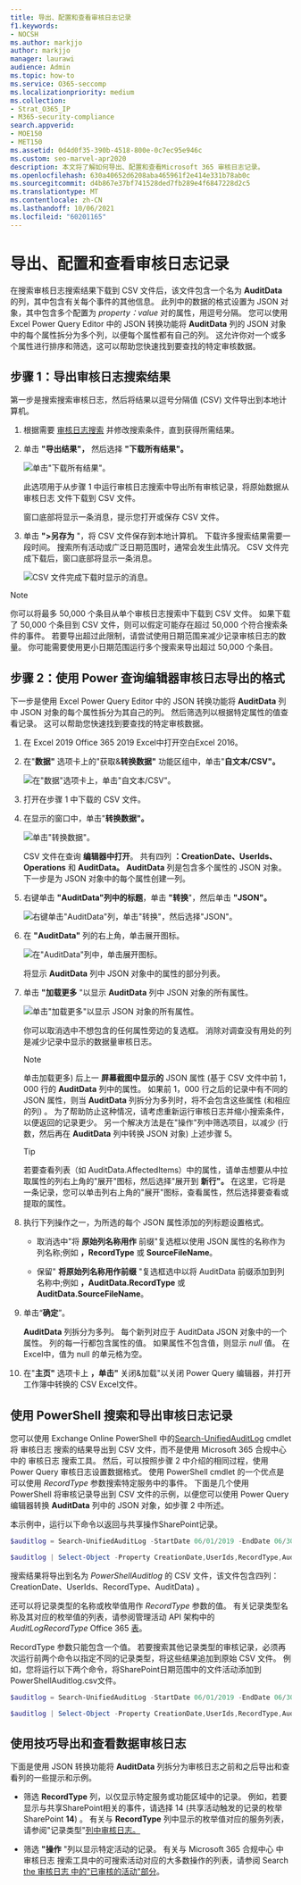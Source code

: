 ```yaml
---
title: 导出、配置和查看审核日志记录
f1.keywords:
- NOCSH
ms.author: markjjo
author: markjjo
manager: laurawi
audience: Admin
ms.topic: how-to
ms.service: O365-seccomp
ms.localizationpriority: medium
ms.collection:
- Strat_O365_IP
- M365-security-compliance
search.appverid:
- MOE150
- MET150
ms.assetid: 0d4d0f35-390b-4518-800e-0c7ec95e946c
ms.custom: seo-marvel-apr2020
description: 本文将了解如何导出、配置和查看Microsoft 365 审核日志记录。
ms.openlocfilehash: 630a40652d6208aba465961f2e414e331b78ab0c
ms.sourcegitcommit: d4b867e37bf741528ded7fb289e4f6847228d2c5
ms.translationtype: MT
ms.contentlocale: zh-CN
ms.lasthandoff: 10/06/2021
ms.locfileid: "60201165"
---
```

# <a name="export-configure-and-view-audit-log-records"></a>导出、配置和查看审核日志记录

在搜索审核日志搜索结果下载到 CSV 文件后，该文件包含一个名为 **AuditData** 的列，其中包含有关每个事件的其他信息。 此列中的数据的格式设置为 JSON 对象，其中包含多个配置为 *property：value* 对的属性，用逗号分隔。 您可以使用 Excel Power Query Editor 中的 JSON 转换功能将 **AuditData** 列的 JSON 对象中的每个属性拆分为多个列，以便每个属性都有自己的列。 这允许你对一个或多个属性进行排序和筛选，这可以帮助您快速找到要查找的特定审核数据。

## <a name="step-1-export-audit-log-search-results"></a>步骤 1：导出审核日志搜索结果

第一步是搜索搜索审核日志，然后将结果以逗号分隔值 (CSV) 文件导出到本地计算机。
  
1. 根据需要 [审核日志搜索](search-the-audit-log-in-security-and-compliance.md#search-the-audit-log) 并修改搜索条件，直到获得所需结果。

2. 单击 **"导出结果"，** 然后选择 **"下载所有结果"。** 

   ![单击"下载所有结果"。](../media/ExportAuditSearchResults.png)

   此选项用于从步骤 1 中运行审核日志搜索中导出所有审核记录，将原始数据从 审核日志 文件下载到 CSV 文件。 

   窗口底部将显示一条消息，提示您打开或保存 CSV 文件。 

3. 单击 **">另存为** "，将 CSV 文件保存到本地计算机。 下载许多搜索结果需要一段时间。 搜索所有活动或广泛日期范围时，通常会发生此情况。 CSV 文件完成下载后，窗口底部将显示一条消息。

   ![CSV 文件完成下载时显示的消息。](../media/ExportAuditSearchResultsFinish.png)

> [!NOTE]
  > 你可以将最多 50,000 个条目从单个审核日志搜索中下载到 CSV 文件。 如果下载了 50,000 个条目到 CSV 文件，则可以假定可能存在超过 50,000 个符合搜索条件的事件。 若要导出超过此限制，请尝试使用日期范围来减少记录审核日志的数量。 你可能需要使用更小日期范围运行多个搜索来导出超过 50,000 个条目。

## <a name="step-2-format-the-exported-audit-log-using-the-power-query-editor"></a>步骤 2：使用 Power 查询编辑器审核日志导出的格式

下一步是使用 Excel Power Query Editor 中的 JSON 转换功能将 **AuditData** 列中 JSON 对象的每个属性拆分为其自己的列。 然后筛选列以根据特定属性的值查看记录。 这可以帮助您快速找到要查找的特定审核数据。

1. 在 Excel 2019 Office 365 2019 Excel中打开空白Excel 2016。

2. 在"**数据"** 选项卡上的"获取&**转换数据"** 功能区组中，单击"**自文本/CSV"。**

    ![在"数据"选项卡上，单击"自文本/CSV"。](../media/JSONTransformOpenCSVFile.png)

3. 打开在步骤 1 中下载的 CSV 文件。

4. 在显示的窗口中，单击"**转换数据"。**

   ![单击"转换数据"。](../media/JSONOpenPowerQuery.png)

   CSV 文件在查询 **编辑器中打开**。 共有四列 **：CreationDate、UserIds、Operations** 和 **AuditData。**  **AuditData** 列是包含多个属性的 JSON 对象。 下一步是为 JSON 对象中的每个属性创建一列。

5. 右键单击 **"AuditData"列中的标题**，单击 **"转换**"，然后单击 **"JSON"。** 

   ![右键单击"AuditData"列，单击"转换"，然后选择"JSON"。](../media/JSONTransform.png)

6. 在 **"AuditData"** 列的右上角，单击展开图标。

   ![在"AuditData"列中，单击展开图标。](../media/JSONTransformExpandIcon.png)

   将显示 **AuditData** 列中 JSON 对象中的属性的部分列表。

7. 单击 **"加载更多** "以显示 **AuditData** 列中 JSON 对象的所有属性。

   ![单击"加载更多"以显示 JSON 对象的所有属性。](../media/JSONTransformLoadJSONProperties.png)

   你可以取消选中不想包含的任何属性旁边的复选框。 消除对调查没有用处的列是减少记录中显示的数据量审核日志。 

   > [!NOTE]
   > 单击加载更多) 后上一 **屏幕截图中显示的** JSON 属性 (基于 CSV 文件中前 1，000 行的 **AuditData** 列中的属性。 如果前 1，000 行之后的记录中有不同的 JSON 属性，则当 **AuditData** 列拆分为多列时，将不会包含这些属性 (和相应的列) 。 为了帮助防止这种情况，请考虑重新运行审核日志并缩小搜索条件，以便返回的记录更少。 另一个解决方法是在"操作"列中筛选项目，以减少 (行数，然后再在 **AuditData** 列中转换 JSON 对象) 上述步骤 5。

   > [!TIP]
   > 若要查看列表（如 AuditData.AffectedItems）中的属性，请单击想要从中拉取属性的列右上角的"展开"图标，然后选择"展开到 **新行"。**  在这里，它将是一条记录，您可以单击列右上角的"展开"图标，查看属性，然后选择要查看或提取的属性。

8. 执行下列操作之一，为所选的每个 JSON 属性添加的列标题设置格式。

    - 取消选中"将 **原始列名称用作** 前缀"复选框以使用 JSON 属性的名称作为列名称;例如 **，RecordType** 或 **SourceFileName**。

    - 保留" **将原始列名称用作前缀** "复选框选中以将 AuditData 前缀添加到列名称中;例如 **，AuditData.RecordType** 或 **AuditData.SourceFileName**。

9. 单击“**确定**”。

    **AuditData** 列拆分为多列。 每个新列对应于 AuditData JSON 对象中的一个属性。 列的每一行都包含属性的值。 如果属性不包含值，则显示 *null* 值。 在Excel中，值为 null 的单元格为空。
  
10. 在"**主页"** 选项卡上 **，单击"** 关闭&加载"以关闭 Power Query 编辑器，并打开工作簿中转换的 CSV Excel文件。

## <a name="use-powershell-to-search-and-export-audit-log-records"></a>使用 PowerShell 搜索和导出审核日志记录

您可以使用 Exchange Online PowerShell 中的[Search-UnifiedAuditLog](/powershell/module/exchange/search-unifiedauditlog) cmdlet 将 审核日志 搜索的结果导出到 CSV 文件，而不是使用 Microsoft 365 合规中心 中的 审核日志 搜索工具。 然后，可以按照步骤 2 中介绍的相同过程，使用 Power Query 审核日志设置数据格式。 使用 PowerShell cmdlet 的一个优点是可以使用 *RecordType* 参数搜索特定服务中的事件。 下面是几个使用 PowerShell 将审核记录导出到 CSV 文件的示例，以便您可以使用 Power Query 编辑器转换 **AuditData** 列中的 JSON 对象，如步骤 2 中所述。

本示例中，运行以下命令以返回与共享操作SharePoint记录。

```powershell
$auditlog = Search-UnifiedAuditLog -StartDate 06/01/2019 -EndDate 06/30/2019 -RecordType SharePointSharingOperation
```

```powershell
$auditlog | Select-Object -Property CreationDate,UserIds,RecordType,AuditData | Export-Csv -Path c:\AuditLogs\PowerShellAuditlog.csv -NoTypeInformation
```

搜索结果将导出到名为 *PowerShellAuditlog* 的 CSV 文件，该文件包含四列：CreationDate、UserIds、RecordType、AuditData) 。

还可以将记录类型的名称或枚举值用作 *RecordType* 参数的值。 有关记录类型名称及其对应的枚举值的列表，请参阅管理活动 API 架构中的 *AuditLogRecordType* Office 365 [表](/office/office-365-management-api/office-365-management-activity-api-schema#enum-auditlogrecordtype---type-edmint32)。

RecordType 参数只能包含一个值。  若要搜索其他记录类型的审核记录，必须再次运行前两个命令以指定不同的记录类型，将这些结果追加到原始 CSV 文件。 例如，您将运行以下两个命令，将SharePoint日期范围中的文件活动添加到PowerShellAuditlog.csv文件。

```powershell
$auditlog = Search-UnifiedAuditLog -StartDate 06/01/2019 -EndDate 06/30/2019 -RecordType SharePointFileOperation
```

```powershell
$auditlog | Select-Object -Property CreationDate,UserIds,RecordType,AuditData | Export-Csv -Append -Path c:\AuditLogs\PowerShellAuditlog.csv -NoTypeInformation
```

## <a name="tips-for-exporting-and-viewing-the-audit-log"></a>使用技巧导出和查看数据审核日志

下面是使用 JSON 转换功能将 **AuditData** 列拆分为审核日志之前和之后导出和查看列的一些提示和示例。

- 筛选 **RecordType** 列，以仅显示特定服务或功能区域中的记录。 例如，若要显示与共享SharePoint相关的事件，请选择 14 (共享活动触发的记录的枚举SharePoint **14**) 。 有关与 **RecordType** 列中显示的枚举值对应的服务列表，请参阅"记录类型"[列中审核日志。](detailed-properties-in-the-office-365-audit-log.md)

- 筛选 **"操作** "列以显示特定活动的记录。 有关与 Microsoft 365 合规中心 中 审核日志 搜索工具中的可搜索活动对应的大多数操作的列表，请参阅 Search [the 审核日志 中的"已审核的活动"部分](search-the-audit-log-in-security-and-compliance.md#audited-activities)。
